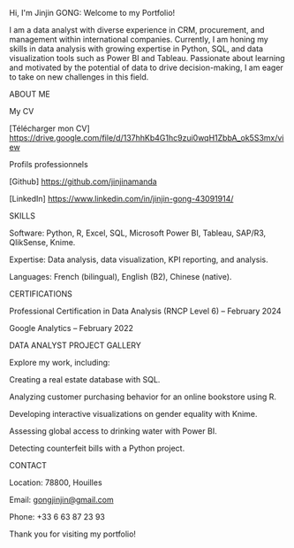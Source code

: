 Hi, I'm Jinjin GONG: Welcome to my Portfolio!

I am a data analyst with diverse experience in CRM, procurement, and management within international companies. Currently, I am honing my skills in data analysis with growing expertise in Python, SQL, and data visualization tools such as Power BI and Tableau. Passionate about learning and motivated by the potential of data to drive decision-making, I am eager to take on new challenges in this field.

ABOUT ME

My CV

[Télécharger mon CV] https://drive.google.com/file/d/137hhKb4G1hc9zui0wqH1ZbbA_ok5S3mx/view

Profils professionnels

[Github] https://github.com/jinjinamanda

[LinkedIn] https://www.linkedin.com/in/jinjin-gong-43091914/

SKILLS

Software: Python, R, Excel, SQL, Microsoft Power BI, Tableau, SAP/R3, QlikSense, Knime.

Expertise: Data analysis, data visualization, KPI reporting, and analysis.

Languages: French (bilingual), English (B2), Chinese (native).

CERTIFICATIONS

Professional Certification in Data Analysis (RNCP Level 6) – February 2024

Google Analytics – February 2022

DATA ANALYST PROJECT GALLERY

Explore my work, including:

Creating a real estate database with SQL.

Analyzing customer purchasing behavior for an online bookstore using R.

Developing interactive visualizations on gender equality with Knime.

Assessing global access to drinking water with Power BI.

Detecting counterfeit bills with a Python project.

CONTACT

Location: 78800, Houilles

Email: gongjinjin@gmail.com

Phone: +33 6 63 87 23 93

Thank you for visiting my portfolio!
